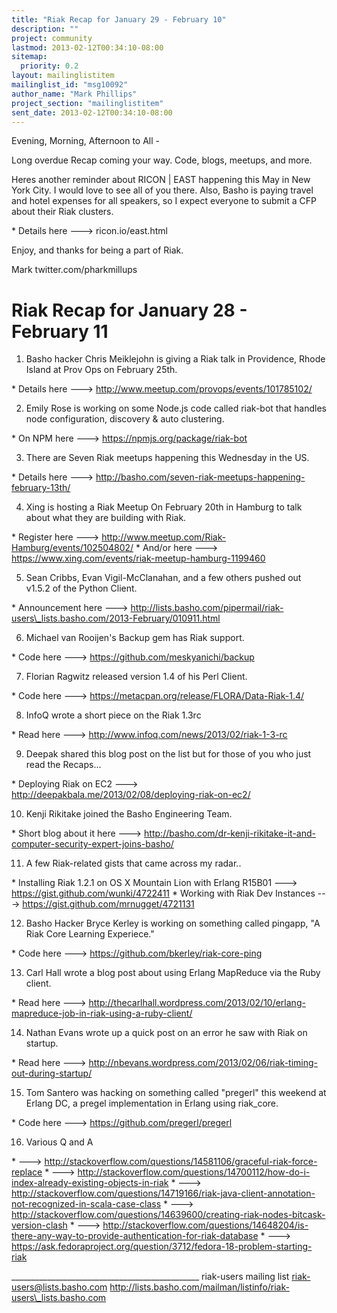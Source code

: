 ```yaml
---
title: "Riak Recap for January 29 - February 10"
description: ""
project: community
lastmod: 2013-02-12T00:34:10-08:00
sitemap:
  priority: 0.2
layout: mailinglistitem
mailinglist_id: "msg10092"
author_name: "Mark Phillips"
project_section: "mailinglistitem"
sent_date: 2013-02-12T00:34:10-08:00
---
```



Evening, Morning, Afternoon to All -

Long overdue Recap coming your way. Code, blogs, meetups, and more.

Heres another reminder about RICON | EAST happening this May in New
York City. I would love to see all of you there. Also, Basho is paying
travel and hotel expenses for all speakers, so I expect everyone to
submit a CFP about their Riak clusters.

\* Details here ---> ricon.io/east.html

Enjoy, and thanks for being a part of Riak.

Mark
twitter.com/pharkmillups

Riak Recap for January 28 - February 11
==============================

1) Basho hacker Chris Meiklejohn is giving a Riak talk in Providence,
Rhode Island at Prov Ops on February 25th.

\* Details here ---> http://www.meetup.com/provops/events/101785102/

2) Emily Rose is working on some Node.js code called riak-bot that
handles node configuration, discovery & auto clustering.

\* On NPM here ---> https://npmjs.org/package/riak-bot

3) There are Seven Riak meetups happening this Wednesday in the US.

\* Details here ---> http://basho.com/seven-riak-meetups-happening-february-13th/

4) Xing is hosting a Riak Meetup On February 20th in Hamburg to talk
about what they are building with Riak.

\* Register here ---> http://www.meetup.com/Riak-Hamburg/events/102504802/
\* And/or here ---> https://www.xing.com/events/riak-meetup-hamburg-1199460

5) Sean Cribbs, Evan Vigil-McClanahan, and a few others pushed out
v1.5.2 of the Python Client.

\* Announcement here --->
http://lists.basho.com/pipermail/riak-users\_lists.basho.com/2013-February/010911.html

6) Michael van Rooijen's Backup gem has Riak support.

\* Code here ---> https://github.com/meskyanichi/backup

7) Florian Ragwitz released version 1.4 of his Perl Client.

\* Code here ---> https://metacpan.org/release/FLORA/Data-Riak-1.4/

8) InfoQ wrote a short piece on the Riak 1.3rc

\* Read here ---> http://www.infoq.com/news/2013/02/riak-1-3-rc

9) Deepak shared this blog post on the list but for those of you who
just read the Recaps...

\* Deploying Riak on EC2 --->
http://deepakbala.me/2013/02/08/deploying-riak-on-ec2/

10) Kenji Rikitake joined the Basho Engineering Team.

\* Short blog about it here --->
http://basho.com/dr-kenji-rikitake-it-and-computer-security-expert-joins-basho/

11) A few Riak-related gists that came across my radar..

\* Installing Riak 1.2.1 on OS X Mountain Lion with Erlang R15B01 --->
https://gist.github.com/wunki/4722411
\* Working with Riak Dev Instances ---> https://gist.github.com/mrnugget/4721131

12) Basho Hacker Bryce Kerley is working on something called pingapp,
"A Riak Core Learning Experiece."

\* Code here ---> https://github.com/bkerley/riak-core-ping

13) Carl Hall wrote a blog post about using Erlang MapReduce via the
Ruby client.

\* Read here --->
http://thecarlhall.wordpress.com/2013/02/10/erlang-mapreduce-job-in-riak-using-a-ruby-client/

14) Nathan Evans wrote up a quick post on an error he saw with Riak on startup.

\* Read here --->
http://nbevans.wordpress.com/2013/02/06/riak-timing-out-during-startup/

15) Tom Santero was hacking on something called "pregerl" this weekend
at Erlang DC, a pregel implementation in Erlang using riak\_core.

\* Code here ---> https://github.com/pregerl/pregerl

16) Various Q and A

\* ---> http://stackoverflow.com/questions/14581106/graceful-riak-force-replace
\* ---> 
http://stackoverflow.com/questions/14700112/how-do-i-index-already-existing-objects-in-riak
\* ---> 
http://stackoverflow.com/questions/14719166/riak-java-client-annotation-not-recognized-in-scala-case-class
\* ---> 
http://stackoverflow.com/questions/14639600/creating-riak-nodes-bitcask-version-clash
\* ---> 
http://stackoverflow.com/questions/14648204/is-there-any-way-to-provide-authentication-for-riak-database
\* ---> 
https://ask.fedoraproject.org/question/3712/fedora-18-problem-starting-riak

\_\_\_\_\_\_\_\_\_\_\_\_\_\_\_\_\_\_\_\_\_\_\_\_\_\_\_\_\_\_\_\_\_\_\_\_\_\_\_\_\_\_\_\_\_\_\_
riak-users mailing list
riak-users@lists.basho.com
http://lists.basho.com/mailman/listinfo/riak-users\_lists.basho.com


